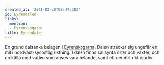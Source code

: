 ```yaml
---
created_at: '2011-03-30T08:47:38Z'
id: Eyrendalen
links:
  mention:
  - Eyrenskogarna
title: Eyrendalen
---
```


En grund dalsänka belägen i [Eyrenskogarna]. Dalen sträcker sig ungefär en mil i nordväst-sydöstlig
riktning. I dalen finns sällsynta örter och växter, och en källa med vatten som anses vara helande,
samt ett oerhört rikt djurliv.

  [Eyrenskogarna]: Eyrenskogarna